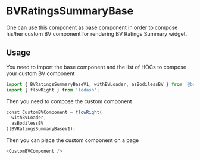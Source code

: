 # BVRatingsSummaryBase

One can use this component as base component in order to compose his/her custom BV component for rendering BV Ratings Summary widget.

## Usage

You need to import the base component and the list of HOCs to compose your custom BV component

``` js
import { BVRatingsSummaryBaseV1, withBVLoader, asBodilessBV } from '@bodiless/bv';
import { flowRight } from 'lodash';
```

Then you need to compose the custom component

``` js
const CustomBVComponent = flowRight(
  withBVLoader,
  asBodilessBV
)(BVRatingsSummaryBaseV1);
```

Then you can place the custom component on a page

``` js
<CustomBVComponent />
```
